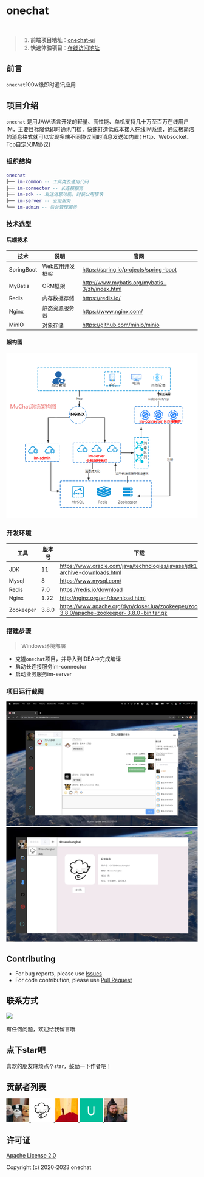 # onechat

<br/>

> 1. **前端项目地址**：[onechat-ui](https://gitee.com/pisces-hub/onechat-ui)
> 2. **快速体验项目**：[在线访问地址](http://43.138.164.74)

## 前言

`onechat`100w级即时通讯应用

## 项目介绍

`onechat`
是用JAVA语言开发的轻量、高性能、单机支持几十万至百万在线用户IM，主要目标降低即时通讯门槛，快速打造低成本接入在线IM系统，通过极简洁的消息格式就可以实现多端不同协议间的消息发送如内置(
Http、Websocket、Tcp自定义IM协议)

### 组织结构

``` lua
onechat
├── im-common -- 工具类及通用代码
├── im-connector -- 长连接服务
├── im-sdk -- 发送消息功能，封装公用模块
├── im-server -- 业务服务
└── im-admin -- 后台管理服务
```

### 技术选型

#### 后端技术

| 技术         | 说明        | 官网                                             |
|------------|-----------|------------------------------------------------|
| SpringBoot | Web应用开发框架 | https://spring.io/projects/spring-boot         |
| MyBatis    | ORM框架     | http://www.mybatis.org/mybatis-3/zh/index.html |
| Redis      | 内存数据存储    | https://redis.io/                              |
| Nginx      | 静态资源服务器   | https://www.nginx.com/                         |
| MinIO      | 对象存储      | https://github.com/minio/minio                 |

#### 架构图

![系统架构图](docs/images/architecture.png)

### 开发环境

| 工具        | 版本号   | 下载                                                                                                |
|-----------|-------|---------------------------------------------------------------------------------------------------|
| JDK       | 11    | https://www.oracle.com/java/technologies/javase/jdk11-archive-downloads.html                      |
| Mysql     | 8     | https://www.mysql.com/                                                                            |
| Redis     | 7.0   | https://redis.io/download                                                                         |
| Nginx     | 1.22  | http://nginx.org/en/download.html                                                                 |
| Zookeeper | 3.8.0 | https://www.apache.org/dyn/closer.lua/zookeeper/zookeeper-3.8.0/apache-zookeeper-3.8.0-bin.tar.gz |

### 搭建步骤

> Windows环境部署

- 克隆`onechat`项目，并导入到IDEA中完成编译
- 启动长连接服务im-connector
- 启动业务服务im-server

### 项目运行截图

![聊天列表](docs/images/demo1.jpg)
![聊天列表](docs/images/demo3.jpg)

## Contributing

- For bug reports, please use [Issues](https://gitee.com/pisces-hub/onechat/issues)
- For code contribution, please use [Pull Request](https://gitee.com/pisces-hub/onechat/pulls)

## 联系方式

![](./docs/images/wx-public.png)

有任何问题，欢迎给我留言哦

## 点下star吧

喜欢的朋友麻烦点个star，鼓励一下作者吧！

## 贡献者列表

<p>
<a href="https://gitee.com/imalasong" target="_blank">
<img src="docs/images/assets/developer/imalasong.png" width="12%">
</a>
<a href="https://gitee.com/xiaochangbai" target="_blank">
<img src="docs/images/assets/developer/xiaochangbai.png" width="12%">
</a>
<a href="https://gitee.com/ilovea" target="_blank">
<img src="docs/images/assets/developer/ilovea.png" width="12%">
</a>
<a href="https://gitee.com/uimoa" target="_blank">
<img src="docs/images/assets/developer/uimoa.png" width="12%">
</a>
<a href="https://gitee.com/tomlia" target="_blank">
<img src="docs/images/assets/developer/tomlia.png" width="12%">
</a>
</p>

## 许可证

[Apache License 2.0](https://github.com/pisces-hub/onechat/blob/develop/LICENSE)

Copyright (c) 2020-2023 onechat
